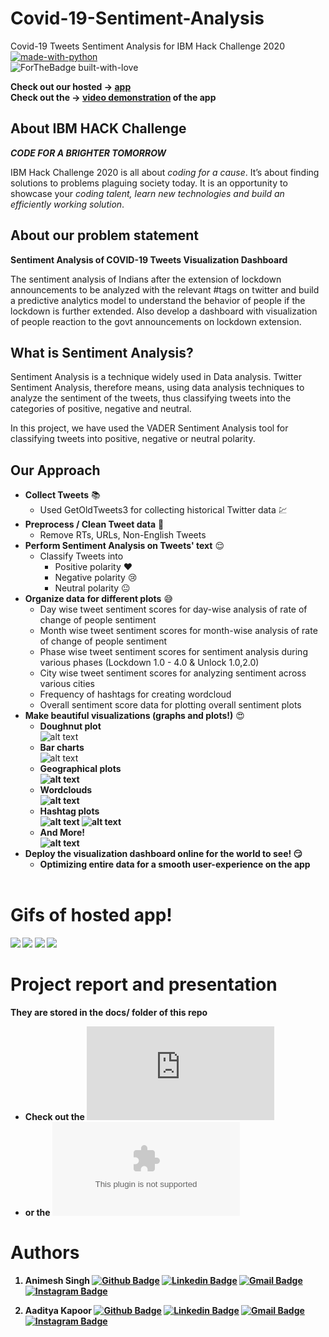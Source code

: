 # Covid-19-Sentiment-Analysis

<span>Covid-19 Tweets Sentiment Analysis for IBM Hack Challenge 2020 </span><br>
[![made-with-python](https://img.shields.io/badge/Made%20with-Python-1f425f.svg)](https://www.python.org/)<br>
![ForTheBadge built-with-love](http://ForTheBadge.com/images/badges/built-with-love.svg)
<br>

<b>Check out our hosted -> [app](https://covid-19-ibm.herokuapp.com/) </b> <br>
<b>Check out the -> [video demonstration](https://youtu.be/WLjL-Nw67Ek) of the app </b>

## About IBM HACK Challenge 
<i><b> CODE FOR A BRIGHTER TOMORROW </b></i>

IBM Hack Challenge 2020 is all about <i>coding for a cause</i>. It’s about finding solutions to problems plaguing society today. 
It is an opportunity to showcase your <i>coding talent, learn new technologies and build an efficiently working solution</i>.

## About our problem statement
<b>Sentiment Analysis of COVID-19 Tweets Visualization Dashboard</b>

The sentiment analysis of Indians after the extension of lockdown announcements to be analyzed with the relevant #tags on twitter and build a 
predictive analytics model to understand the behavior of people if the lockdown is further extended. Also develop a dashboard with visualization
of people reaction to the govt announcements on lockdown extension.

## What is Sentiment Analysis?

Sentiment Analysis is a technique widely used in Data analysis. Twitter Sentiment Analysis, therefore means, using data analysis techniques
to analyze the sentiment of the tweets, thus classifying tweets into the categories of positive, negative and neutral.

In this project, we have used the VADER Sentiment Analysis tool for classifying tweets into positive, negative or neutral polarity.

## Our Approach

- <b>Collect Tweets</b> :books:
  - Used GetOldTweets3 for collecting historical Twitter data :chart:
- <b>Preprocess / Clean Tweet data</b> :broom:
  - Remove RTs, URLs, Non-English Tweets
- <b>Perform Sentiment Analysis on Tweets' text</b> :relieved:
  - Classify Tweets into
    - Positive polarity :heart:
    - Negative polarity :cry:
    - Neutral polarity :neutral_face:
- <b>Organize data for different plots</b> :sweat_smile:
  - Day wise tweet sentiment scores for day-wise analysis of rate of change of people sentiment 
  - Month wise tweet sentiment scores for month-wise analysis of rate of change of people sentiment 
  - Phase wise tweet sentiment scores for sentiment analysis during various phases (Lockdown 1.0 - 4.0 & Unlock 1.0,2.0)
  - City wise tweet sentiment scores for analyzing sentiment across various cities
  - Frequency of hashtags for creating wordcloud
  - Overall sentiment score data for plotting overall sentiment plots
- <b>Make beautiful visualizations (graphs and plots!)</b> :heart_eyes:
  - <b>Doughnut plot</b><br>
  ![alt text](https://github.com/SmartPracticeschool/SBSPS-Challenge-3912-Sentiment-Analysis-of-Covid-19-Tweets-Visualization-Dashboard/blob/master/Screenshots/doughnut.png)
  - <b>Bar charts</b><br>
  ![alt text](https://github.com/SmartPracticeschool/SBSPS-Challenge-3912-Sentiment-Analysis-of-Covid-19-Tweets-Visualization-Dashboard/blob/master/Screenshots/monthly.png)
  - <b>Geographical plots</br>
  ![alt text](https://github.com/SmartPracticeschool/SBSPS-Challenge-3912-Sentiment-Analysis-of-Covid-19-Tweets-Visualization-Dashboard/blob/master/Screenshots/geo.png)
  - <b>Wordclouds</b><br>
  ![alt text](https://github.com/SmartPracticeschool/SBSPS-Challenge-3912-Sentiment-Analysis-of-Covid-19-Tweets-Visualization-Dashboard/blob/master/Screenshots/wordcloud.png)
  - <b>Hashtag plots</b><br>
  ![alt text](https://github.com/SmartPracticeschool/SBSPS-Challenge-3912-Sentiment-Analysis-of-Covid-19-Tweets-Visualization-Dashboard/blob/master/Screenshots/more_popular.png)
  ![alt text](https://github.com/SmartPracticeschool/SBSPS-Challenge-3912-Sentiment-Analysis-of-Covid-19-Tweets-Visualization-Dashboard/blob/master/Screenshots/less_popular.png)
  - <b>And More!</b><br>
  ![alt text](https://github.com/SmartPracticeschool/SBSPS-Challenge-3912-Sentiment-Analysis-of-Covid-19-Tweets-Visualization-Dashboard/blob/master/Screenshots/daily.png)
- <b>Deploy the visualization dashboard online for the world to see!</b> :smirk:
  - Optimizing entire data for a smooth user-experience on the app
  <br><br>
# Gifs of hosted app!
![](https://github.com/SmartPracticeschool/SBSPS-Challenge-3912-Sentiment-Analysis-of-Covid-19-Tweets-Visualization-Dashboard/blob/master/gifs/1.gif)
![](https://github.com/SmartPracticeschool/SBSPS-Challenge-3912-Sentiment-Analysis-of-Covid-19-Tweets-Visualization-Dashboard/blob/master/gifs/2.gif)
![](https://github.com/SmartPracticeschool/SBSPS-Challenge-3912-Sentiment-Analysis-of-Covid-19-Tweets-Visualization-Dashboard/blob/master/gifs/3.gif)
![](https://github.com/SmartPracticeschool/SBSPS-Challenge-3912-Sentiment-Analysis-of-Covid-19-Tweets-Visualization-Dashboard/blob/master/gifs/4.gif)


# Project report and presentation
They are stored in the docs/ folder of this repo <br>
- Check out the ![Report!](https://github.com/SmartPracticeschool/SBSPS-Challenge-3912-Sentiment-Analysis-of-Covid-19-Tweets-Visualization-Dashboard/blob/master/docs/FINAL%20PROJECT%20REPORT.pdf)
- or the ![Presentation!](https://github.com/SmartPracticeschool/SBSPS-Challenge-3912-Sentiment-Analysis-of-Covid-19-Tweets-Visualization-Dashboard/blob/master/docs/IBM_Hack_Challenge_2020_PPT.pptx)


# Authors
1. <b>Animesh Singh</b>
[![Github Badge](https://img.shields.io/badge/-Github-000?style=flat-square&logo=Github&logoColor=white&link=https://github.com/blues1998)](https://github.com/blues1998)
[![Linkedin Badge](https://img.shields.io/badge/-LinkedIn-blue?style=flat-square&logo=Linkedin&logoColor=white&link=https://www.linkedin.com/in/animesh-singh-profile/)](https://www.linkedin.com/in/animesh-singh-profile/)
[![Gmail Badge](https://img.shields.io/badge/-Gmail-c14438?style=flat-square&logo=Gmail&logoColor=white&link=mailto:animesh98388@gmail.com)](mailto:animesh98388@gmail.com)
[![Instagram Badge](https://img.shields.io/badge/-Instagram-C13584?style=flat-square&labelColor=C13584&logo=instagram&logoColor=white&link=https://www.instagram.com/animesh.singh42/)](https://www.instagram.com/animesh.singh42/)

2. <b>Aaditya Kapoor</b>
[![Github Badge](https://img.shields.io/badge/-Github-000?style=flat-square&logo=Github&logoColor=white&link=https://github.com/aadityakapoor06)](https://github.com/aadityakapoor06)
[![Linkedin Badge](https://img.shields.io/badge/-LinkedIn-blue?style=flat-square&logo=Linkedin&logoColor=white&link=https://www.linkedin.com/in/aadityakapoor06/)](https://www.linkedin.com/in/aadityakapoor06/)
[![Gmail Badge](https://img.shields.io/badge/-Gmail-c14438?style=flat-square&logo=Gmail&logoColor=white&link=mailto:aaditya.kapoor06@gmail.com)](mailto:aaditya.kapoor06@gmail.com)
[![Instagram Badge](https://img.shields.io/badge/-Instagram-C13584?style=flat-square&labelColor=C13584&logo=instagram&logoColor=white&link=https://www.instagram.com/aaditya0616/)](https://www.instagram.com/aaditya0616/)
